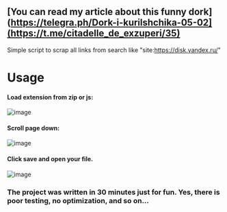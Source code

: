 ## [You can read my article about this funny dork](https://telegra.ph/Dork-i-kurilshchika-05-02](https://t.me/citadelle_de_exzuperi/35)
Simple script to scrap all links from search like "site:https://disk.yandex.ru/"

# Usage
#### Load extension from zip or js:
![image](https://github.com/ExZuperi/YaDiskDorksLinksScrapper/assets/54681029/66ee99d8-3896-4ad5-a990-02361b067f17)

#### Scroll page down:
![image](https://github.com/ExZuperi/YaDiskDorksLinksScrapper/assets/54681029/5f0c256b-20e8-4102-9f37-1ff187805cc7)

#### Click save and open your file.
![image](https://github.com/ExZuperi/YaDiskDorksLinksScrapper/assets/54681029/1412c0a3-56ca-459e-a8b6-f0820554dfcb)

### The project was written in 30 minutes just for fun. Yes, there is poor testing, no optimization, and so on...
